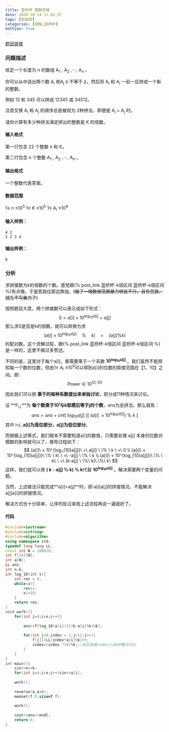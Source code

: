 ```yaml
---
title: 蓝桥杯 整数拼接
date: 2020-10-14 11:42:37
tags: [前缀和]
categories: [题解,蓝桥杯]
mathjax: true
---
```


[题目链接](https://www.acwing.com/problem/content/2070/)

### 问题描述

给定一个长度为 n 的数组 A<sub>1</sub> , A<sub>2</sub> ,⋅⋅⋅, A<sub>n</sub> 。

你可以从中选出两个数 A<sub>i</sub> 和A<sub>j</sub>   (i 不等于 j)，然后将 A<sub>i</sub>  和 A<sub>j</sub> 一前一后拼成一个新的整数。

例如 12 和 345 可以拼成 12345 或 34512。

注意交换 A<sub>i</sub>  和 A<sub>j</sub>   的顺序总是被视为 2种拼法，即便是  A<sub>i</sub>  = A<sub>j</sub>   时。

请你计算有多少种拼法满足拼出的整数是 K 的倍数。

<!--more-->

#### 输入格式

第一行包含 22 个整数 n 和 K。

第二行包含 n 个整数  A<sub>1</sub> , A<sub>2</sub> ,⋅⋅⋅, A<sub>n</sub> 。

#### 输出格式

一个整数代表答案。

#### 数据范围

1≤ n ≤10<sup>5</sup>
1≤ K ≤10<sup>5</sup>
1≤  A<sub>i</sub>  ≤10<sup>9</sup>

#### 输入样例：

```
4 2
1 2 3 4
```

#### 输出样例：

```
6
```

### 分析

求拼接数为k的倍数的个数。感觉跟{% post_link 蓝桥杯-k倍区间 蓝桥杯-k倍区间 %}有点像。于是思路往那边靠拢。~~(瞄了一眼数据范围暴力明显不行，且有思路，就先不写暴力了)~~

按照题目大意，两个拼接数可以表示成如下形式：
$$
S=a[i]×10^{log_{10}a[j]}+a[j]
$$
那么求S是否是k的倍数，就可以转换为求
$$
(a[i]×10^{log_{10}a[j]} \quad \% \quad k) \quad =\quad (a[j]\%k)
$$
的配对数。这个求解过程，跟{% post_link 蓝桥杯-k倍区间 蓝桥杯-k倍区间 %}是一样的，这里不做过多赘述。

不同的是，这里对于每个a[i]，都需要乘于一个系数  **10<sup>log<sub>10</sub>a[j]</sup>** 。我们虽然不能预知每一个数的位数，但由1≤  A<sub>i</sub>  ≤10<sup>9</sup>可以得到a[i]的位数的取值范围在【1，10】之间。即:
$$
Power \in 10^{[0,10]}
$$


因此我们可以把 **乘于的每种系数提出来单独讨论**，即分成11种情况来讨论。

设 **F<sub>i,j </sub>**为 **每个数乘于10<sup>i</sup>与k取模后等于j的个数**，ans为总拼法。那么就有：
$$
ans=ans+cnt[\ log_{10}a[j]\ ][\ (a[i]\  × 10^{log_{10}a[j]}) \ \% \ k \ ]
$$
其中 i<j ,**a[i]为高位部分，a[j]为低位部分**。

而根据上述等式，我们根本不需要知道a[i]的数值，只需要处理 a[j] 本身的位数对模数的影响就可以了，推导过程如下：
$$
(a[i]\  × 10^{log_{10}a[j]}\ +\ a[j]) \ \% \ k \ =\ 0 \\
(a[i]\  × 10^{log_{10}a[j]})\ \% \ k\ \ =\ -a[j] \ \% \ k \\
(a[i]\  × 10^{log_{10}a[j]})\ \% \ k\ \ =\ (k-a[j] \ \%\ k)\ \%\ k\
$$
这样，我们就可以用 **( k - a[j]  % k)  % k**代替 **10<sup>log<sub>10</sub>a[j]</sup>** 。解决需要两个变量的问题。

当然，上述做法只能完成**a[i]<a[j]**时，即:a[i]a[j]的拼接情况，不能解决a[j]a[i]的拼接情况。

解决方式也十分简单，让序列反过来按上述流程再说一遍就好了。

#### 代码

```c++
#include<iostream>
#include<cstring>
#include<algorithm>
using namespace std;
typedef long long LL;
const int N = 100010;
int f[20][N];
int a[N];
LL ans;
int n,k; 
int log_10(int x){
	int res = 0;
	while(x){
		res++;
		x/=10;
	}
	return res;
}
void work(){
	for(int i=0;i<n;i++){
		
		ans+=f[log_10(a[i])][(k-a[i]%k)%k];
		
		for(int j=0,index = 1;j<11;j++){
			f[j][(LL)index*a[i]%k]++;
			index=(index *10)%k;//其实直接index*=10好像也可以 
		}
	}
}
int main(){
	cin>>n>>k;
	for(int i=0;i<n;i++)cin>>a[i];
	
	work();
	
	reverse(a,a+n);
	memset(f,0,sizeof f);
	
	work();
	
	cout<<ans<<endl;
	return 0; 
}
```



